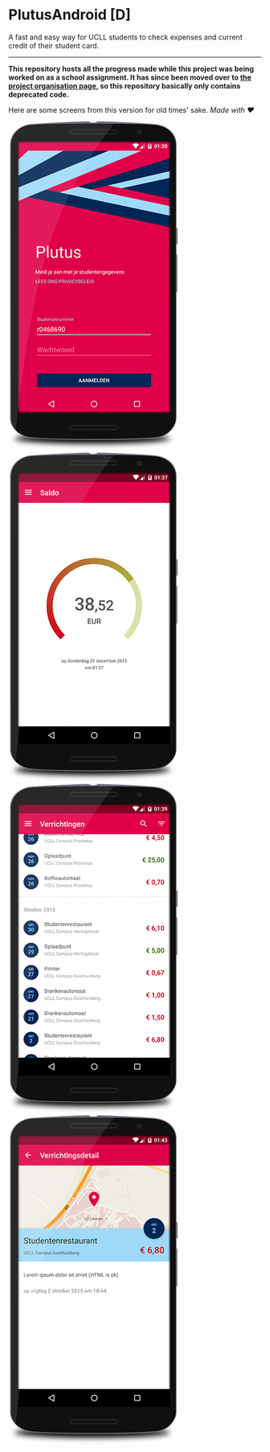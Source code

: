# PlutusAndroid [D]

A fast and easy way for UCLL students to check expenses and current credit of their student card.

---

**This repository hosts all the progress made while this project was being worked on as a school assignment. It has since been moved over to [the project organisation page](https://github.com/plutus-dev/PlutusAndroid), so this repository basically only contains deprecated code.**

Here are some screens from this version for old times' sake. *Made with ♥*

![Login window](https://raw.githubusercontent.com/Qrivi/PlutusAndroid/master/_assets/Screenshots/emulator/plu_login.png)
![Current credit](https://raw.githubusercontent.com/Qrivi/PlutusAndroid/master/_assets/Screenshots/emulator/plu_credit.png)
![Latest transactions](https://raw.githubusercontent.com/Qrivi/PlutusAndroid/master/_assets/Screenshots/emulator/plu_transactions.png)
![transaction detail](https://raw.githubusercontent.com/Qrivi/PlutusAndroid/master/_assets/Screenshots/emulator/plu_detail.png)
